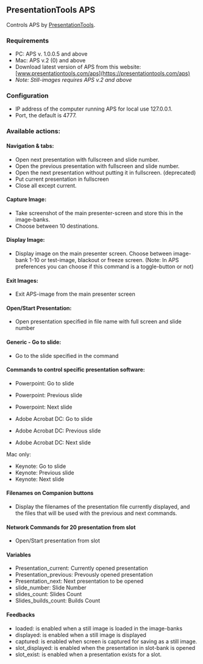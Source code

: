 ## PresentationTools APS

Controls APS by [PresentationTools](https://presentationtools.com/).

### Requirements

- PC: APS v. 1.0.0.5 and above
- Mac: APS v.2 (0) and above
- Download latest version of APS from this website: [www.presentationtools.com/aps](https://presentationtools.com/aps)
- _Note: Still-images requires APS v.2 and above_

### Configuration

- IP address of the computer running APS for local use 127.0.0.1.
- Port, the default is 4777.

### Available actions:

#### Navigation & tabs:

- Open next presentation with fullscreen and slide number.
- Open the previous presentation with fullscreen and slide number.
- Open the next presentation without putting it in fullscreen. (deprecated)
- Put current presentation in fullscreen
- Close all except current.

#### Capture Image:

- Take screenshot of the main presenter-screen and store this in the image-banks.
- Choose between 10 destinations.

#### Display Image:

- Display image on the main presenter screen. Choose between image-bank 1-10 or test-image, blackout or freeze screen. (Note: In APS preferences you can choose if this command is a toggle-button or not)

#### Exit Images:

- Exit APS-image from the main presenter screen

#### Open/Start Presentation:

- Open presentation specified in file name with full screen and slide number

#### Generic - Go to slide:

- Go to the slide specified in the command

#### Commands to control specific presentation software:

- Powerpoint: Go to slide
- Powerpoint: Previous slide
- Powerpoint: Next slide

- Adobe Acrobat DC: Go to slide
- Adobe Acrobat DC: Previous slide
- Adobe Acrobat DC: Next slide

Mac only:

- Keynote: Go to slide
- Keynote: Previous slide
- Keynote: Next slide

#### Filenames on Companion buttons

- Display the filenames of the presentation file currently displayed, and the files that will be used with the previous and next commands.

#### Network Commands for 20 presentation from slot

- Open/Start presentation from slot

#### Variables

- Presentation_current: Currently opened presentation
- Presentation_previous: Prevously opened presentation
- Presentation_next: Next presentation to be opened
- slide_number: Slide Number
- slides_count: Slides Count
- Slides_builds_count: Builds Count

#### Feedbacks

- loaded: is enabled when a still image is loaded in the image-banks
- displayed: is enabled when a still image is displayed
- captured: is enabled when screen is captured for saving as a still image.
- slot_displayed: is enabled when the presentation in slot-bank is opened
- slot_exist: is enabled when a presentation exists for a slot.
